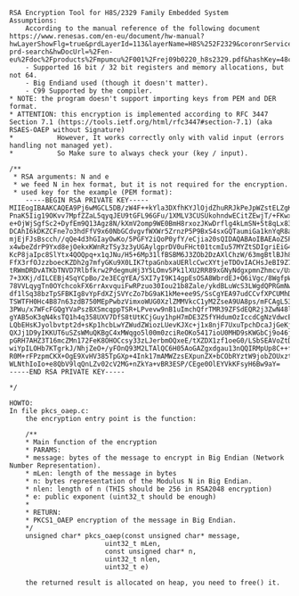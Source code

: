     
    RSA Encryption Tool for H8S/2329 Family Embedded System
    Assumptions:
        According to the manual reference of the following document https://www.renesas.com/en-eu/document/hw-manual?hwLayerShowFlg=true&prdLayerId=113&layerName=H8S%252F2329&coronrService=document-prd-search&hwDocUrl=%2Fen-eu%2Fdoc%2Fproducts%2Fmpumcu%2F001%2Frej09b0220_h8s2329.pdf&hashKey=48c4c71aed4ab2d891bcfcd5ee20780a
        - Supported 16 bit / 32 bit registers and memory allocations, but not 64.
        - Big Endiand used (though it doesn't matter).
        - C99 Supported by the compiler.
    * NOTE: the program doesn't support importing keys from PEM and DER format.
    * ATTENTION: this encryption is implemented according to RFC 3447 Section 7.1 (https://tools.ietf.org/html/rfc3447#section-7.1) (aka RSAES-OAEP without Signature)
    *           However, It works correctly only with valid input (errors handling not managed yet).
    *           So Make sure to always check your (key / input).

    /**
     * RSA arguments: N and e
     * we feed N in hex format, but it is not required for the encryption.
     * used key for the example (PEM format): 
        -----BEGIN RSA PRIVATE KEY-----
    MIIEogIBAAKCAQEA9Pj6wMGCL5DB/zW4F++kYla3DXfhKYJlOjdZhuRRJkPeJpWZstELZgKHvqWn
    PnaK5Iig19OKvv7MpfZZaL5qyqJEU9tGFL96GFu/1XMLV3CUSUkohndwECitZEwjT/+FKwxFNlGU
    e+OjWjSgfSc2+DyfEm9Q13Agz8N/kXmV2omp9WE0BmH8rxozJKwDrflg4kLmSN+5t8qLx83RjHWg
    DCAhI6kDKZCFne7o3hdFfV9x60NbGCdvgvfWXWr5ZrnzP5P9BxS4sxGQTaumiGa1knYqR8a39tyQ
    mjEjFJsBscch//qQe4d3hGIayOwKo/5PGFY2iQoP0yfY/eCjia20sQIDAQABAoIBAEAoZSPOilYC
    x4wbeZdrP9Yxd8ejOekxKWnRzTSy3z3yUGAylgprDV0uFHct01tcmIu57MYZtSDIgriEiG4SUM25
    KcP8jaIpc8SlYtx4QOQpq+x1qJNu/H5+6Mp31lfBSBM6J3ZOb2DzAXlChzW/63mgBtlBJh8GUtGX
    FfX3rfOJzzboecKZDh2g7mfyGKu9X0LIK7tpaGnbxaUERlcCwcXYtjeTDOvIACHsJeBI9Z7oCqtc
    tRWmDRDvATKbTNVD7Rlbfkrw2PdegmuHj3Y5LOmv5Pk1lXU2RR89xGNyNdgxpmnZhmcv/UxjbY0c
    7+3XKj/dILCEBj4SqYCpBo/2e3ECgYEA/SXI7yI9K14gpEsOSA8WbrdEJ+Q6iVgc/8WgfpWZD7Np
    78VVLqygTn0OYchcokFX6rrAxvquiFwRPzuo30Iou21b8Zale/ykdBLuWcS3LWgdQPRGmNwbOGBD
    df1lSq38bzTpSFBKIg8vYpFdXZjSVYcZo7bG9aK1kMe+ee9S/SsCgYEA97udCCvfXPCUMhDpyjW8
    TSWTFH0Hc4B87n63zdB750MEpPwbzVimxoWUG0XzlZMMVkcC1yM2ZseA9UA8ps/mFCAgL53J697S
    3PWu/x7WFcFGQgYVaPszBXSmcqppTSR+LPvevw9nB1uImchQfrTMR39ZFSdEQR2j3ZwN48lKf5MC
    gYAB5oK3qN4ksTQ1h4q358UXV7DfS8tUtKCjGuy1hpH7mDE3Z5fYHdumOzIccdCgNzVdwcEovUEK
    LQbEHsKJyolbvtpt2d+sKp1hcbLwYZWudZWiozLUevKJXc+j1x8njF7UxuTpchDcaJjGeKjmxvrt
    QXJj1D9yIKKUT6uSZsWMuQKBgC4xMWqgo5l00m0zciReOKo5417ioU0MHD9sKWGbCj9o46jPyW9U
    pGRH7AHZ3T16mcZMn172FeK8OHOCcsy33zLJerbmOQxeE/tXZDX1zf1oeG0/LSbSEAVoZtDirZfQ
    wiYpILOHb7KTgrkJ/NhjZeO+/yFOnQ93M2LTAlQC6H05AoGAZgxdgau13nQQIRMpUp8C++fa8BHj
    R0M+rFPzpmCKX+OgE9XvHV385TpGXp+4Ink17mAMWZzsEXpunZX+bCObRYztW9jobZOUxztKDTIW
    WLNthIoIo+e8QbV9lqQnLZv02cV2MG+nZkYa+vBR3ESP/CEge0OlEYVkKFsyH6Bw9aY=
    -----END RSA PRIVATE KEY-----

    */

    HOWTO:
    In file pkcs_oaep.c:
        the encryption entry point is the function:

        /**
        * Main function of the encryption
        * PARAMS:
        * message: bytes of the message to encrypt in Big Endian (Network Number Representation).
        * mLen: length of the message in bytes
        * n: bytes representation of the Modulus N in Big Endian.
        * nlen: length of n (THIS should be 256 in RSA2048 encryption)
        * e: public exponent (uint32_t should be enough)
        * 
        * RETURN:
        * PKCS1_OAEP encryption of the message in Big Endian.
        */
        unsigned char* pkcs_oaep(const unsigned char* message,
                            uint32_t mLen,
                            const unsigned char* n,
                            uint32_t nlen,
                            uint32_t e)
        
        the returned result is allocated on heap, you need to free() it.
        